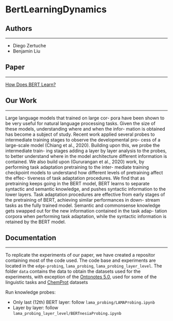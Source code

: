 # BertLearningDynamics

## Authors
---

* Diego Zertuche
* Benjamin Liu

## Paper
---
[How Does BERT Learn?](https://github.com/DiegoZertuche/BertLearningDynamics/blob/main/How%20Does%20Bert%20Learn.pdf)

## Our Work
---

Large language models that trained on large cor- pora have been shown to be very useful for natural language processing tasks. Given the size of these models, understanding where and when the infor- mation is obtained has become a subject of study. Recent work applied several probes to intermediate training stages to observe the developmental pro- cess of a large-scale model (Chiang et al., 2020). Building upon this, we probe the intermediate train- ing stages adding a layer by layer analysis to the probes, to better understand where in the model architecture different information is contained. We also build upon (Gururangan et al., 2020) work, by performing task adaptation pretraining to the inter- mediate training checkpoint models to understand how different levels of pretraining affect the effec- tiveness of task adaptation procedures. We find that as pretraining keeps going in the BERT model, BERT learns to separate syntactic and semantic knowledge, and pushes syntactic information to the lower layers. Task adaptation procedures are effective from early stages of the pretraining of BERT, achieving similar performances in down- stream tasks as the fully trained model. Semantic and commonsense knowledge gets swapped out for the new information contained in the task adap- tation corpora when performing task adaptation, while the syntactic information is retained by the BERT model.


## Documentation
---

To replicate the experiments of our paper, we have created a repositor containing most of the code used. The code base and experiments are located in the `edge-probing`, `lama_probing`, `lama_probing_layer_level`. The folder `data` contains the data to obtain the datasets used for the experiments, with exception of the [Ontonotes 5.0](https://catalog.ldc.upenn.edu/LDC2013T19), used for some of the linguistic tasks  and [ChemProt](https://biocreative.bioinformatics.udel.edu/news/corpora/chemprot-corpus-biocreative-vi/) datasets

Run knowledge probes:
- Only last (12th) BERT layer: follow `lama_probing/LAMAProbing.ipynb`
- Layer by layer: follow `lama_probing_layer_level/BERTnesiaProbing.ipynb`
